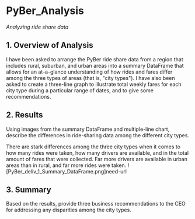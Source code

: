 # PyBer_Analysis
*Analyzing ride share data*

## 1. Overview of Analysis
I have been asked to arrange the PyBer ride share data from a region that includes rural, suburban, and urban areas into a summary DataFrame that allows for an at-a-glance understanding of how rides and fares differ among the three types of areas (that is, "city types"). I have also been asked to create a three-line graph to illustrate total weekly fares for each city type during a particular range of dates, and to give some recommendations.

## 2. Results
Using images from the summary DataFrame and multiple-line chart, describe the differences in ride-sharing data among the different city types.

There are stark differences among the three city types when it comes to how many rides were taken, how many drivers are available, and in the total amount of fares that were collected. Far more drivers are available in urban areas than in rural, and far more rides were taken.
![PyBer_deliv_1_Summary_DataFrame.png]need-url

## 3. Summary
Based on the results, provide three business recommendations to the CEO for addressing any disparities among the city types.
